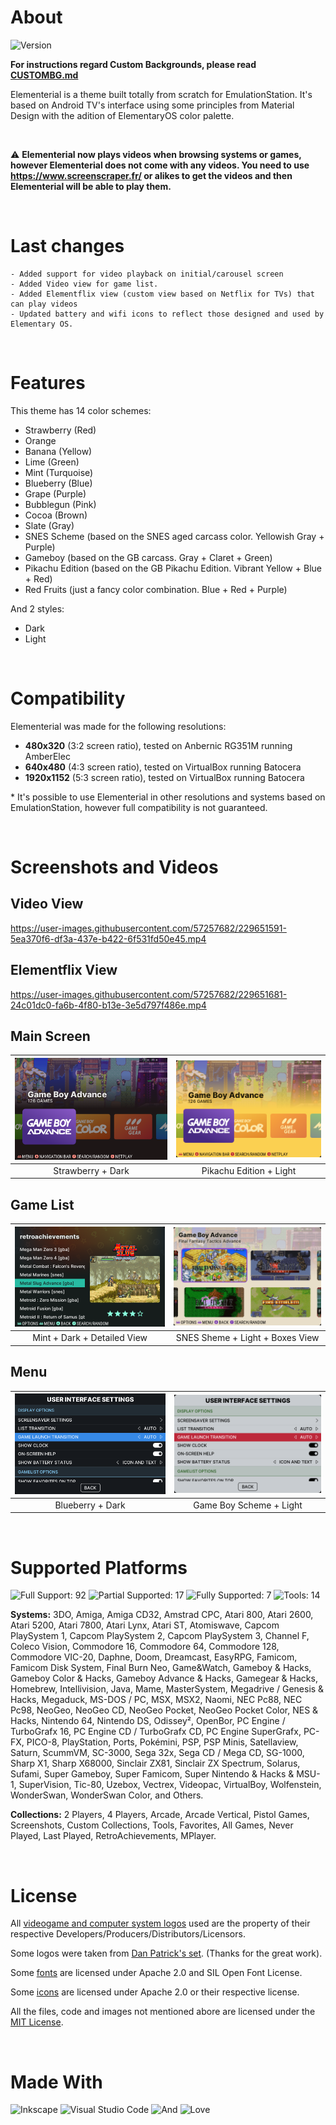 # About

![Version](https://img.shields.io/badge/Version_1.230403-de3e80?style=for-the-badge)

**For instructions regard Custom Backgrounds, please read [CUSTOMBG.md](/CUSTOMBG.md)**

Elementerial is a theme built totally from scratch for EmulationStation.
It's based on Android TV's interface using some principles from Material Design with the adition of ElementaryOS color palette.

<br>

:warning: **Elementerial now plays videos when browsing systems or games, however Elementerial does not come with any videos. You need to use https://www.screenscraper.fr/ or alikes to get the videos and then Elementerial will be able to play them.**

<br>

# Last changes
```
- Added support for video playback on initial/carousel screen
- Added Video view for game list.
- Added Elementflix view (custom view based on Netflix for TVs) that can play videos
- Updated battery and wifi icons to reflect those designed and used by Elementary OS.
```

<br>

# Features

This theme has 14 color schemes:

* Strawberry (Red)
* Orange
* Banana (Yellow)
* Lime (Green)
* Mint (Turquoise)
* Blueberry (Blue)
* Grape (Purple)
* Bubblegun (Pink)
* Cocoa (Brown)
* Slate (Gray)
* SNES Scheme (based on the SNES aged carcass color. Yellowish Gray + Purple)
* Gameboy (based on the GB carcass. Gray + Claret + Green)
* Pikachu Edition (based on the GB Pikachu Edition. Vibrant Yellow + Blue + Red)
* Red Fruits (just a fancy color combination. Blue + Red + Purple)

And 2 styles:
* Dark
* Light

<br>

# Compatibility

Elementerial was made for the following resolutions:

- **480x320** (3:2 screen ratio), tested on Anbernic RG351M running AmberElec
- **640x480** (4:3 screen ratio), tested on VirtualBox running Batocera
- **1920x1152** (5:3 screen ratio), tested on VirtualBox running Batocera

\* It's possible to use Elementerial in other resolutions and systems based on EmulationStation, however full compatibility is not guaranteed.

<br>

# Screenshots and Videos
## Video View
https://user-images.githubusercontent.com/57257682/229651591-5ea370f6-df3a-437e-b422-6f531fd50e45.mp4

## Elementflix View
https://user-images.githubusercontent.com/57257682/229651681-24c01dc0-fa6b-4f80-b13e-3e5d797f486e.mp4

## Main Screen
| ![](./.github/CarouselDark.png) | ![](./.github/CarouselLight.png) |
| :-----------------------------: | :------------------------------: |
|        Strawberry + Dark        |     Pikachu Edition + Light      |

## Game List
| ![](./.github/GamelistDark.png) | ![](./.github/GamelistLight.png) |
| :-----------------------------: | :------------------------------: |
|   Mint + Dark + Detailed View   | SNES Sheme + Light + Boxes View  |

## Menu
| ![](./.github/MenuDark.png) | ![](./.github/MenuLight.png) |
| :-------------------------: | :--------------------------: |
|      Blueberry + Dark      |    Game Boy Scheme + Light    |

<br>

# Supported Platforms

![Full Support: 92](https://img.shields.io/badge/Full_Support:_94-3a9104?style=for-the-badge)
![Partial Supported: 17](https://img.shields.io/badge/Partial_Support:_17-0e9a83?style=for-the-badge)
![Fully Supported: 7](https://img.shields.io/badge/Hacks:_7-0d52bf?style=for-the-badge)
![Tools: 14](https://img.shields.io/badge/Collections_'n_Tools:_14-485a6c?style=for-the-badge)

**Systems:** 
3DO,
Amiga,
Amiga CD32,
Amstrad CPC,
Atari 800,
Atari 2600,
Atari 5200,
Atari 7800,
Atari Lynx,
Atari ST,
Atomiswave,
Capcom PlaySystem 1,
Capcom PlaySystem 2,
Capcom PlaySystem 3,
Channel F,
Coleco Vision,
Commodore 16,
Commodore 64,
Commodore 128,
Commodore VIC-20,
Daphne,
Doom,
Dreamcast,
EasyRPG,
Famicom,
Famicom Disk System,
Final Burn Neo,
Game&Watch,
Gameboy & Hacks,
Gameboy Color & Hacks,
Gameboy Advance & Hacks,
Gamegear & Hacks,
Homebrew,
Intellivision,
Java,
Mame,
MasterSystem,
Megadrive / Genesis & Hacks,
Megaduck,
MS-DOS / PC,
MSX,
MSX2,
Naomi,
NEC Pc88,
NEC Pc98,
NeoGeo,
NeoGeo CD,
NeoGeo Pocket,
NeoGeo Pocket Color,
NES & Hacks,
Nintendo 64,
Nintendo DS,
Odissey²,
OpenBor,
PC Engine / TurboGrafx 16,
PC Engine CD / TurboGrafx CD,
PC Engine SuperGrafx,
PC-FX,
PICO-8,
PlayStation,
Ports,
Pokémini,
PSP,
PSP Minis,
Satellaview,
Saturn,
ScummVM,
SC-3000,
Sega 32x,
Sega CD / Mega CD,
SG-1000,
Sharp X1,
Sharp X68000,
Sinclair ZX81,
Sinclair ZX Spectrum,
Solarus,
Sufami,
Super Gameboy,
Super Famicom,
Super Nintendo & Hacks & MSU-1,
SuperVision,
Tic-80,
Uzebox,
Vectrex,
Videopac,
VirtualBoy,
Wolfenstein,
WonderSwan,
WonderSwan Color,
and Others.



**Collections:** 2 Players, 4 Players, Arcade, Arcade Vertical, Pistol Games, Screenshots, Custom Collections, Tools, Favorites, All Games, Never Played, Last Played, RetroAchievements, MPlayer.

<br>

# License

All [videogame and computer system logos](./assets/logos/) used are the property of their respective Developers/Producers/Distributors/Licensors.

Some logos were taken from [Dan Patrick's set](https://archive.org/details/console-logos-professionally-redrawn-plus-official-versions). (Thanks for the great work).

Some [fonts](./assets/fonts/) are licensed under Apache 2.0 and SIL Open Font License.

Some [icons](./assets/icons/) are licensed under Apache 2.0 or their respective license.

All the files, code and images not mentioned abore are licensed under the [MIT License](./LICENSE).

<br>

# Made With

![Inkscape](https://img.shields.io/badge/Inkscape-273445?style=for-the-badge&logo=Inkscape&logoColor=white)
![Visual Studio Code](https://img.shields.io/badge/Visual_Studio_Code-0d52bf?style=for-the-badge&logo=visual%20studio%20code&logoColor=white)
![And](https://img.shields.io/badge/And-f37329?style=for-the-badge&logoColor=white)
![Love](https://img.shields.io/badge/Love-de3e80?style=for-the-badge&logoColor=white)

